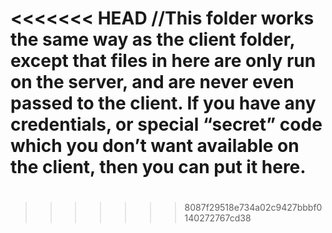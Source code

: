 <<<<<<< HEAD
//This folder works the same way as the client folder, except that files in here are only run on the server, and are never even passed to the client. If you have any credentials, or special “secret” code which you don’t want available on the client, then you can put it here.
=======
#
>>>>>>> 8087f29518e734a02c9427bbbf0140272767cd38
